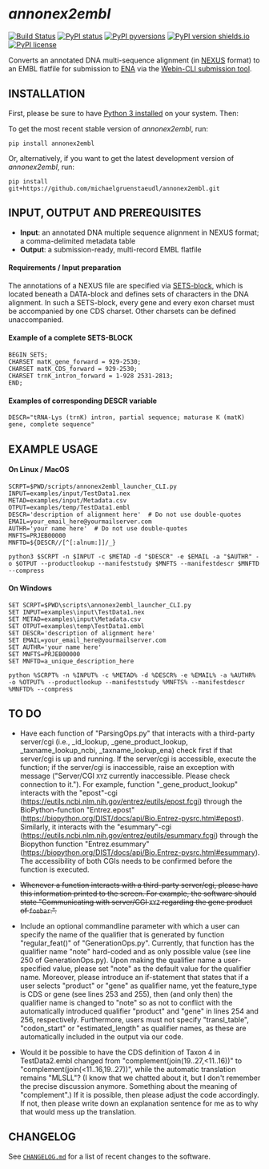 *annonex2embl*
==============

[![Build Status](https://travis-ci.com/michaelgruenstaeudl/annonex2embl.svg?branch=master)](https://travis-ci.com/michaelgruenstaeudl/annonex2embl)
[![PyPI status](https://img.shields.io/pypi/status/annonex2embl.svg)](https://pypi.python.org/pypi/annonex2embl/)
[![PyPI pyversions](https://img.shields.io/pypi/pyversions/annonex2embl.svg)](https://pypi.python.org/pypi/annonex2embl/)
[![PyPI version shields.io](https://img.shields.io/pypi/v/annonex2embl.svg)](https://pypi.python.org/pypi/annonex2embl/)
[![PyPI license](https://img.shields.io/pypi/l/annonex2embl.svg)](https://pypi.python.org/pypi/annonex2embl/)

Converts an annotated DNA multi-sequence alignment (in [NEXUS](http://wiki.christophchamp.com/index.php?title=NEXUS_file_format) format) to an EMBL flatfile for submission to [ENA](http://www.ebi.ac.uk/ena) via the [Webin-CLI submission tool](https://ena-docs.readthedocs.io/en/latest/cli_05.html).


## INSTALLATION
First, please be sure to have [Python 3 installed](https://www.python.org/downloads/) on your system. Then:

To get the most recent stable version of *annonex2embl*, run:

    pip install annonex2embl

Or, alternatively, if you want to get the latest development version of *annonex2embl*, run:

    pip install git+https://github.com/michaelgruenstaeudl/annonex2embl.git


## INPUT, OUTPUT AND PREREQUISITES
* **Input**: an annotated DNA multiple sequence alignment in NEXUS format; a comma-delimited metadata table
* **Output**: a submission-ready, multi-record EMBL flatfile

#### Requirements / Input preparation
The annotations of a NEXUS file are specified via [SETS-block](http://hydrodictyon.eeb.uconn.edu/eebedia/index.php/Phylogenetics:_NEXUS_Format), which is located beneath a DATA-block and defines sets of characters in the DNA alignment. In such a SETS-block, every gene and every exon charset must be accompanied by one CDS charset. Other charsets can be defined unaccompanied.

#### Example of a complete SETS-BLOCK
```
BEGIN SETS;
CHARSET matK_gene_forward = 929-2530;
CHARSET matK_CDS_forward = 929-2530;
CHARSET trnK_intron_forward = 1-928 2531-2813;
END;
```

#### Examples of corresponding DESCR variable
```
DESCR="tRNA-Lys (trnK) intron, partial sequence; maturase K (matK) gene, complete sequence"
```

## EXAMPLE USAGE
#### On Linux / MacOS
```
SCRPT=$PWD/scripts/annonex2embl_launcher_CLI.py
INPUT=examples/input/TestData1.nex
METAD=examples/input/Metadata.csv
OTPUT=examples/temp/TestData1.embl
DESCR='description of alignment here'  # Do not use double-quotes
EMAIL=your_email_here@yourmailserver.com
AUTHR='your name here'  # Do not use double-quotes
MNFTS=PRJEB00000
MNFTD=${DESCR//[^[:alnum:]]/_}

python3 $SCRPT -n $INPUT -c $METAD -d "$DESCR" -e $EMAIL -a "$AUTHR" -o $OTPUT --productlookup --manifeststudy $MNFTS --manifestdescr $MNFTD --compress
```

#### On Windows
```
SET SCRPT=$PWD\scripts\annonex2embl_launcher_CLI.py
SET INPUT=examples\input\TestData1.nex
SET METAD=examples\input\Metadata.csv
SET OTPUT=examples\temp\TestData1.embl
SET DESCR='description of alignment here'
SET EMAIL=your_email_here@yourmailserver.com
SET AUTHR='your name here'
SET MNFTS=PRJEB00000
SET MNFTD=a_unique_description_here

python %SCRPT% -n %INPUT% -c %METAD% -d %DESCR% -e %EMAIL% -a %AUTHR% -o %OTPUT% --productlookup --manifeststudy %MNFTS% --manifestdescr %MNFTD% --compress
```

## TO DO
* Have each function of "ParsingOps.py" that interacts with a third-party server/cgi (i.e., _id_lookup, _gene_product_lookup, _taxname_lookup_ncbi, _taxname_lookup_ena) check first if that server/cgi is up and running. If the server/cgi is accessible, execute the function; if the server/cgi is inaccessible, raise an exception with message ("Server/CGI `XYZ` currently inaccessible. Please check connection to it."). For example, function "_gene_product_lookup" interacts with the "epost"-cgi (https://eutils.ncbi.nlm.nih.gov/entrez/eutils/epost.fcgi) through the BioPython-function "Entrez.epost" (https://biopython.org/DIST/docs/api/Bio.Entrez-pysrc.html#epost). Similarly, it interacts with the "esummary"-cgi (https://eutils.ncbi.nlm.nih.gov/entrez/eutils/esummary.fcgi) through the Biopython function "Entrez.esummary" (https://biopython.org/DIST/docs/api/Bio.Entrez-pysrc.html#esummary). The accessibility of both CGIs needs to be confirmed before the function is executed.

* ~~Whenever a function interacts with a third-party server/cgi, please have this information printed to the screen. For example, the software should state "Communicating with server/CGI `XYZ` regarding the gene product of `foobar`.".~~

* Include an optional commandline parameter with which a user can specify the name of the qualifier that is generated by function "regular_feat()" of "GenerationOps.py". Currently, that function has the qualifier name "note" hard-coded and as only possible value (see line 250 of GenerationOps.py). Upon making the qualifier name a user-specified value, please set "note" as the default value for the qualifier name. Moreover, please introduce an if-statement that states that if a user selects "product" or "gene" as qualifier name, yet the feature_type is CDS or gene (see lines 253 and 255), then (and only then) the qualifier name is changed to "note" so as not to conflict with the automatically introduced qualifier "product" and "gene" in lines 254 and 256, respectively. Furthermore, users must not specify "transl_table", "codon_start" or "estimated_length" as qualifier names, as these are automatically included in the output via our code.

* Would it be possible to have the CDS definition of Taxon 4 in TestData2.embl changed from "complement(join(19..27,<11..16))" to "complement(join(<11..16,19..27))", while the automatic translation remains "MLSLL"? (I know that we chatted about it, but I don't remember the precise discussion anymore. Something about the meaning of "complement".) If it is possible, then please adjust the code accordingly. If not, then please write down an explanation sentence for me as to why that would mess up the translation.

<!--
## TESTING
    python3 -m unittest discover -s tests -p "*_test.py"
    python3 -m unittest discover -s tests -p "*_test.py" -v  # verbose version
    pytest  # on Linux only, if python-pytest installed via pip
-->

## CHANGELOG
See [`CHANGELOG.md`](CHANGELOG.md) for a list of recent changes to the software.
